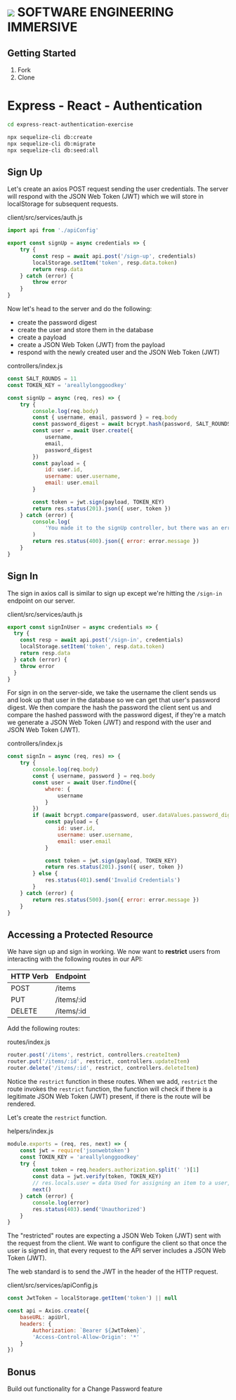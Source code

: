 # ![](https://ga-dash.s3.amazonaws.com/production/assets/logo-9f88ae6c9c3871690e33280fcf557f33.png)  SOFTWARE ENGINEERING IMMERSIVE

## Getting Started

1. Fork
2. Clone

# Express - React - Authentication

```sh
cd express-react-authentication-exercise
```

```sh
npx sequelize-cli db:create
npx sequelize-cli db:migrate
npx sequelize-cli db:seed:all
```


## Sign Up

Let's create an axios POST request sending the user credentials. The server will respond with the JSON Web Token (JWT) which we will store in localStorage for subsequent requests.

client/src/services/auth.js
```js
import api from './apiConfig'

export const signUp = async credentials => {
    try {
        const resp = await api.post('/sign-up', credentials)
        localStorage.setItem('token', resp.data.token)
        return resp.data
    } catch (error) {
        throw error
    }
}
```

Now let's head to the server and do the following:
- create the password digest
- create the user and store them in the database
- create a payload
- create a JSON Web Token (JWT) from the payload
- respond with the newly created user and the JSON Web Token (JWT)

controllers/index.js
```js
const SALT_ROUNDS = 11
const TOKEN_KEY = 'areallylonggoodkey'

const signUp = async (req, res) => {
	try {
		console.log(req.body)
		const { username, email, password } = req.body
		const password_digest = await bcrypt.hash(password, SALT_ROUNDS)
		const user = await User.create({
			username,
			email,
			password_digest
		})
		const payload = {
			id: user.id,
			username: user.username,
			email: user.email
		}

		const token = jwt.sign(payload, TOKEN_KEY)
		return res.status(201).json({ user, token })
	} catch (error) {
		console.log(
			'You made it to the signUp controller, but there was an error :('
		)
		return res.status(400).json({ error: error.message })
	}
}
```

## Sign In

The sign in axios call is similar to sign up except we're hitting the `/sign-in` endpoint on our server.

client/src/services/auth.js
```js
export const signInUser = async credentials => {
  try {
    const resp = await api.post('/sign-in', credentials)
    localStorage.setItem('token', resp.data.token)
    return resp.data
  } catch (error) {
    throw error
  }
}
```

For sign in on the server-side, we take the username the client sends us and look up that user in the database so we can get that user's password digest. We then compare the hash the password the client sent us and compare the hashed password with the password digest, if they're a match we generate a JSON Web Token (JWT) and respond with the user and JSON Web Token (JWT).

controllers/index.js
```js
const signIn = async (req, res) => {
	try {
		console.log(req.body)
		const { username, password } = req.body
		const user = await User.findOne({
			where: {
				username
			}
		})
		if (await bcrypt.compare(password, user.dataValues.password_digest)) {
			const payload = {
				id: user.id,
				username: user.username,
				email: user.email
			}

			const token = jwt.sign(payload, TOKEN_KEY)
			return res.status(201).json({ user, token })
		} else {
			res.status(401).send('Invalid Credentials')
		}
	} catch (error) {
		return res.status(500).json({ error: error.message })
	}
}
```

## Accessing a Protected Resource

We have sign up and sign in working. We now want to **restrict** users from interacting with the following routes in our API:

| HTTP Verb | Endpoint   |
|-----------|------------|
| POST      | /items     |
| PUT       | /items/:id |
| DELETE    | /items/:id |

Add the following routes:

routes/index.js
```js
router.post('/items', restrict, controllers.createItem)
router.put('/items/:id', restrict, controllers.updateItem)
router.delete('/items/:id', restrict, controllers.deleteItem)
```

Notice the `restrict` function in these routes. When we add, `restrict` the route invokes the `restrict` function, the function will check if there is a legitimate JSON Web Token (JWT) present, if there is the route will be rendered.

Let's create the `restrict` function.

helpers/index.js
```js
module.exports = (req, res, next) => {
	const jwt = require('jsonwebtoken')
	const TOKEN_KEY = 'areallylonggoodkey'
	try {
		const token = req.headers.authorization.split(' ')[1]
		const data = jwt.verify(token, TOKEN_KEY)
		// res.locals.user = data Used for assigning an item to a user, we won't be using this for this excercise
		next()
	} catch (error) {
		console.log(error)
		res.status(403).send('Unauthorized')
	}
}
```

The "restricted" routes are expecting a JSON Web Token (JWT) sent with the request from the client. We want to configure the client so that once the user is signed in, that every request to the API server includes a JSON Web Token (JWT).

The web standard is to send the JWT in the header of the HTTP request.

client/src/services/apiConfig.js
```js
const JwtToken = localStorage.getItem('token') || null

const api = Axios.create({
	baseURL: apiUrl,
	headers: {
		Authorization: `Bearer ${JwtToken}`,
		'Access-Control-Allow-Origin': '*'
	}
})
```

## Bonus

Build out functionality for a Change Password feature
